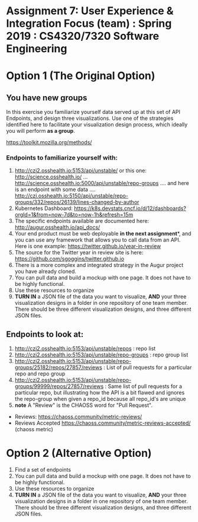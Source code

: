 # Assignment 7: User Experience & Integration Focus (team) : Spring 2019 : CS4320/7320 Software Engineering


# __Option 1 (The Original Option)__
## You have new groups
In this exercise you familiarize yourself data served up at this set of API Endpoints, and design three visualizations. Use one of the strategies identified here to facilitate your visualization design process, which ideally you will perform **as a group**. 

https://toolkit.mozilla.org/methods/

### Endpoints to familiarize yourself with:  
1. http://czi2.osshealth.io:5153/api/unstable/  or this one: http://science.osshealth.io/ ... http://science.osshealth.io:5000/api/unstable/repo-groups .... and here is an endpoint with some data .... http://czi.osshealth.io:5150/api/unstable/repo-groups/332/repos/26139/lines-changed-by-author  
2. Kubernetes Dashboard: https://k8s.devstats.cncf.io/d/12/dashboards?orgId=1&from=now-7d&to=now-1h&refresh=15m 
2. The specific endpoints available are documented here: http://augur.osshealth.io/api_docs/
3. Your end product must be web deployable **in the next assignment***, and you can use any framework that allows you to call data from an API. Here is one example: https://twitter.github.io/year-in-review 
4. The source for the Twitter year in review site is here: https://github.com/sgoggins/twitter.github.io
5. There is a more complex and integrated strategy in the Augur project you have already cloned. 
6. You can pull data and build a mockup with one page. It does not have to be highly functional. 
7. Use these resources to organize 
8. **TURN IN** a JSON file of the data you want to visualize, **AND** your three visualization designs in a folder in one repository of one team member. There should be three different visualization designs, and three different JSON files. 

## Endpoints to look at: 
1. http://czi2.osshealth.io:5153/api/unstable/repos : repo list
2. http://czi2.osshealth.io:5153/api/unstable/repo-groups : repo group list 
3. http://czi2.osshealth.io:5153/api/unstable/repo-groups/25182/repos/27857/reviews : List of pull requests for a particular repo and repo group
4. http://czi2.osshealth.io:5153/api/unstable/repo-groups/99999/repos/27857/reviews : Same list of pull requests for a particular repo, but illustrating how the API is a bit flawed and ignores the repo-group when given a repo_id because all repo_id's are unique
5. **note** A "Review" is the CHAOSS word for "Pull Request". 
  - Reviews: https://chaoss.community/metric-reviews/
  - Reviews Accepted https://chaoss.community/metric-reviews-accepted/ (chaoss metric)


# __Option 2 (Alternative Option)__
1. Find a set of endpoints
2. You can pull data and build a mockup with one page. It does not have to be highly functional. 
3. Use these resources to organize 
4. **TURN IN** a JSON file of the data you want to visualize, **AND** your three visualization designs in a folder in one repository of one team member. There should be three different visualization designs, and three different JSON files. 

